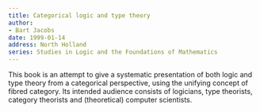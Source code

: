 ```yaml
---
title: Categorical logic and type theory
author:
- Bart Jacobs
date: 1999-01-14
address: North Holland
series: Studies in Logic and the Foundations of Mathematics
---
```


This book is an attempt to give a systematic presentation of both logic and type theory from a categorical perspective, using the unifying concept of fibred category. Its intended audience consists of logicians, type theorists, category theorists and (theoretical) computer scientists.
